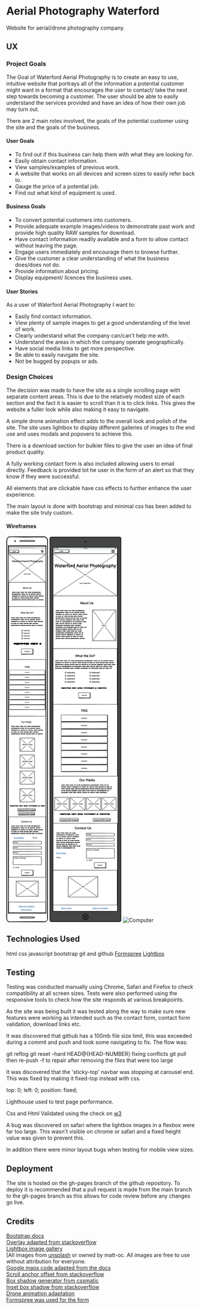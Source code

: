 # Aerial Photography Waterford
Website for aerial/drone photography company.

## UX

### Project Goals

The Goal of Waterford Aerial Photography is to create an easy to use, intuitive website that portrays all of the information a potential customer might want in a format that encourages the user to contact/ take the next step towards becoming a customer. The user should be able to easily understand the services provided and have an idea of how their own job may turn out.

There are 2 main roles involved, the goals of the potential customer using the site and the goals of the business.

#### User Goals

* To find out if this business can help them with what they are looking for.
* Easily obtain contact information.
* View samples/examples of previous work.
* A website that works on all devices and screen sizes to easily refer back to.
* Gauge the price of a potential job.
* Find out what kind of equipment is used.

#### Business Goals

* To convert potential customers into customers.
* Provide adequate example images/videos to demonstrate past work and provide high quality RAW samples for download.
* Have contact information readily available and a form to allow contact without leaving the page.
* Engage users immediately and encourage them to browse further.
* Give the customer a clear understanding of what the business does/does not do.
* Provide information about pricing.
* Display equipment/ licences the business uses.

#### User Stories

As a user of Waterford Aerial Photography I want to:

* Easily find contact information.
* View plenty of sample images to get a good understanding of the level of work.
* Clearly understand what the company can/can't help me with.
* Understand the areas in which the company operate geographically.
* Have social media links to get more perspective.
* Be able to easily navigate the site.
* Not be bugged by popups or ads.

### Design Choices

The decision was made to have the site as a single scrolling page with separate content areas. This is due to the relatively modest size of each section and the fact it is easier to scroll than it is to click links. This gives the website a fuller look while also making it easy to navigate.

A simple drone animation effect adds to the overall look and polish of the site.
The site uses lightbox to display different galleries of images to the end use and uses modals and popovers to achieve this.

There is a download section for bulkier files to give the user an idea of final product quality.

A fully working contact form is also included allowing users to email directly. Feedback is provided tot he user in the form of an alert so that they know if they were successful.

All elements that are clickable have css effects to further enhance the user experience.

The main layout is done with bootstrap and minimal css has been added to make the site truly custom.

#### Wireframes
![Mobile](/wireframes/PhoneView.png)
![Tablet](/wireframes/ipad_View.png)
![Computer](/wireframes/BrowserView.png)
## Technologies Used

html
css
javascript
bootstrap
git and github
[Formspree](https://formspree.io/)
[Lightbox](https://lokeshdhakar.com/projects/lightbox2/)


## Testing
Testing was conducted manually using Chrome, Safari and Firefox to check compatibility at all screen sizes.
Tests were also performed using the responsive tools to check how the site responds at various breakpoints.

As the site was being built it was tested along the way to make sure new features were working as intended such as the contact form, contact form validation, download links etc.

It was discovered that github has a 100mb file size limit, this was exceeded during a commit and push and took some navigating to fix.
The flow was:

git reflog
git reset –hard HEAD@{HEAD-NUMBER}
fixing conflicts
git pull
then re-push -f to repair after removing the files that were too large

It was discovered that the 'sticky-top' navbar was stopping at carousel end.
This was fixed by making it fixed-top instead with css.

top: 0;
left: 0;
position: fixed;

Lighthouse used to test page performance.

Css and Html Validated using the check on [w3](https://validator.w3.org/)

A bug was discovered on safari where the lightbox images in a flexbox were far too large. This wasn't visible on chrome or safari and a fixed height value was given to prevent this.

In addition there were minor layout bugs when testing for mobile view sizes.

## Deployment

The site is hosted on the gh-pages branch of the github repository.
To deploy it is recommended that a pull request is made from the main branch to the gh-pages branch as this allows for code review before any changes go live.

## Credits

[Bootstrap docs](https://getbootstrap.com/)  
[Overlay adapted from stackoverflow](https://stackoverflow.com/questions/61297397/position-absolute-top0-bottom-0-right0-left0-and-parent-paddings)  
[Lightbox image gallery](https://lokeshdhakar.com/projects/lightbox2/)  
[All images from [unsplash](https://unsplash.com/) or owned by matt-oc. All images are free to use without attribution for everyone.  
[Google maps code adapted from the docs](https://developers.google.com/maps/documentation/javascript/adding-a-google-map)  
[Scroll anchor offset from stackoverflow](https://stackoverflow.com/questions/1418838/html-making-a-link-lead-to-the-anchor-centered-in-the-middle-of-the-page)  
[Box shadow generator from cssmatic](https://www.cssmatic.com/box-shadow)  
[Inset box shadow from stackoverflow](https://stackoverflow.com/questions/8452739/css-inset-borders)  
[Drone animation adaptation](https://www.w3schools.com/css/css3_animations.asp)  
[Formspree was used for the form](https://formspree.i)  
